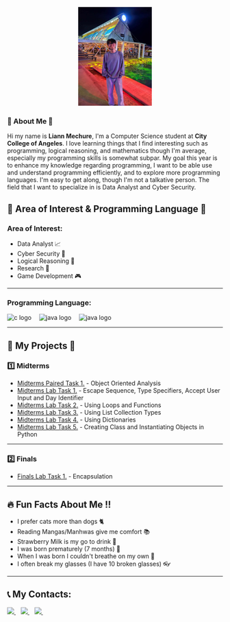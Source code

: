 <div align="center">
  <img height="230" src="https://github.com/LiannMechure/7OOP-Projects-Repo/raw/main/picture/03aff5c5-8bd0-4bc6-b948-406d00fe19ee.jpg"  /><br>
</div>

### 🎇 About Me 🎇
Hi my name is **Liann Mechure**, I'm a Computer Science student at **City College of Angeles**. I love learning things that I find interesting such as programming, logical reasoning, and mathematics though I'm average,   especially my programming skills is somewhat subpar.  My goal this year is to enhance my knowledge regarding programming, I want to be able use and understand programming efficiently, and to explore more programming languages. I'm easy to get along, though I'm not a talkative person. The field that I want to specialize in is Data Analyst and Cyber Security.
<br>
## 💎 Area of Interest & Programming Language 💎
### Area of Interest:
  - Data Analyst 📈
  - Cyber Security 🤖
  - Logical Reasoning 🧠
  - Research 📔
  - Game Development 🎮

---

### Programming Language:
<div align="left">
  <img src="https://cdn.jsdelivr.net/gh/devicons/devicon/icons/c/c-original.svg" height="40" alt="c logo"  />
  <img width="10" />
  <img src="https://cdn.jsdelivr.net/gh/devicons/devicon/icons/java/java-original.svg" height="40" alt="java logo"  />
  <img width="10" />
  <img src="https://cdn.jsdelivr.net/gh/devicons/devicon/icons/python/python-original.svg" height="40" alt="java logo"  />
  <img width="10" />
</div>

---

## 📰 My Projects 📰
### 1️⃣ Midterms
  - [Midterms Paired Task 1.](https://github.com/LiannMechure/7OOP-Projects-Repo/blob/60dcf67d3b57cc705ea430787cba1aafd5279299/midterms/Midterms%20Paired%20Task%201%20-%20Mechure.pdf) - Object Oriented Analysis<br>
  - [Midterms Lab Task 1.](https://github.com/LiannMechure/7OOP-Projects-Repo/blob/cd41eb09b077b5e2de905f3d63bb90c190ab4960/midterms/Midterms%20Lab%20Task%201%20-%20Mechure.pdf) - Escape Sequence, Type Specifiers, Accept User Input and Day Identifier<br>
  - [Midterms Lab Task 2.](https://github.com/LiannMechure/7OOP-Projects-Repo/blob/cd41eb09b077b5e2de905f3d63bb90c190ab4960/midterms/Midterms%20Lab%20Task%202%20-%20Mechure.pdf) - Using Loops and Functions<br>
  - [Midterms Lab Task 3.](https://github.com/LiannMechure/7OOP-Projects-Repo/blob/cd41eb09b077b5e2de905f3d63bb90c190ab4960/midterms/Midterms%20Lab%20Task%203%20-%20Mechure.pdf) - Using List Collection Types<br>
  - [Midterms Lab Task 4.](https://github.com/LiannMechure/7OOP-Projects-Repo/blob/cd41eb09b077b5e2de905f3d63bb90c190ab4960/midterms/Midterms%20Lab%20Task%204%20-%20Mechure.pdf) - Using Dictionaries<br>
  - [Midterms Lab Task 5.](https://github.com/LiannMechure/7OOP-Projects-Repo/blob/cd41eb09b077b5e2de905f3d63bb90c190ab4960/midterms/Midterms%20Lab%20Task%205%20-%20Mechure.pdf) - Creating Class and Instantiating Objects in Python<br>
  
---

### 2️⃣ Finals
  - [Finals Lab Task 1.](https://github.com/LiannMechure/7OOP-Projects-Repo/blob/b77a8bce411b8167947acbedd92263f663cfe8e2/finals/Finals%20Lab%20Task%201%20-%20Encapsulation%20-%20Mechure.pdf) - Encapsulation<br>

--- 

## 🔥 Fun Facts About Me !!
  - I prefer cats more than dogs 🐈
  - Reading Mangas/Manhwas give me comfort 📚
  - Strawberry Milk is my go to drink 🍓
  - I was born prematurely (7 months) 🍼
  - When I was born I couldn't breathe on my own 👶
  - I often break my glasses (I have 10 broken glasses) 👓

---

## 📞 My Contacts:
<p align="left">
  <a href="https://mail.google.com/mail/u/0/?fs=1&to=lmechure24-0048@cca.edu.ph&tf=cm" target="_blank">
    <img src="https://img.shields.io/badge/Email-D14836?style=for-the-badge&logo=gmail&logoColor=white" height="40"/>
  </a>
  &nbsp;&nbsp;
  <a href="https://www.facebook.com/lii.mich" target="_blank">
    <img src="https://img.shields.io/badge/Facebook-1877F2?style=for-the-badge&logo=facebook&logoColor=white" height="40"/>
  </a>
  &nbsp;&nbsp;
  <a href="https://www.instagram.com/hyouu.ichi" target="_blank">
    <img src="https://img.shields.io/badge/Instagram-E4405F?style=for-the-badge&logo=instagram&logoColor=white" height="40"/>
  </a>
  &nbsp;&nbsp;
</p>

